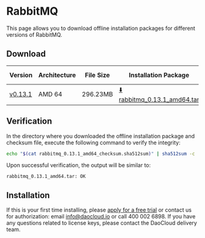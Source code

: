 # RabbitMQ

This page allows you to download offline installation packages for different versions of RabbitMQ.

## Download

| Version                                                       | Architecture | File Size | Installation Package                                                                                                               | Checksum File | Update Date |
|------------------------------------------------------------| ----- |-------- |---------------------------------------------------------------------------------------------------------------------------------| ---------- |------------|
| [v0.13.1](../../../middleware/rabbitmq/release-notes.md)      | AMD 64 | 296.23MB | [:arrow_down: rabbitmq_0.13.1_amd64.tar](https://qiniu-download-public.daocloud.io/DaoCloud_Enterprise/rabbitmq_0.13.1_amd64.tar) | [:arrow_down: rabbitmq_0.13.1_amd64_checksum.sha512sum](https://qiniu-download-public.daocloud.io/DaoCloud_Enterprise/rabbitmq_0.13.1_amd64_checksum.sha512sum) | 2023-10-10 |

## Verification

In the directory where you downloaded the offline installation package and checksum file, execute the following command to verify the integrity:

```sh
echo "$(cat rabbitmq_0.13.1_amd64_checksum.sha512sum)" | sha512sum -c
```

Upon successful verification, the output will be similar to:

```none
rabbitmq_0.13.1_amd64.tar: OK
```

## Installation

If this is your first time installing, please [apply for a free trial](../../../dce/license0.md) or contact us for authorization: email info@daocloud.io or call 400 002 6898.
If you have any questions related to license keys, please contact the DaoCloud delivery team.
